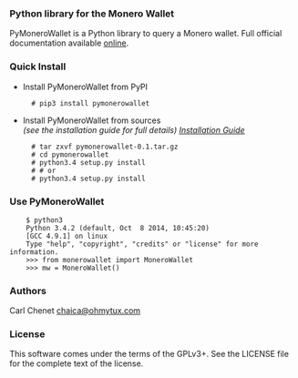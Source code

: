 ### Python library for the Monero Wallet
PyMoneroWallet is a Python library to query a Monero wallet.
Full official documentation available [online](https://pymonerowallet.readthedocs.org/en/latest/).

### Quick Install

* Install PyMoneroWallet from PyPI

        # pip3 install pymonerowallet

* Install PyMoneroWallet from sources    
  *(see the installation guide for full details)
  [Installation Guide](http://pymonerowallet.readthedocs.org/en/latest/install.html)*
  

        # tar zxvf pymonerowallet-0.1.tar.gz
        # cd pymonerowallet
        # python3.4 setup.py install
        # # or
        # python3.4 setup.py install

### Use PyMoneroWallet

        $ python3
        Python 3.4.2 (default, Oct  8 2014, 10:45:20) 
        [GCC 4.9.1] on linux
        Type "help", "copyright", "credits" or "license" for more information.
        >>> from monerowallet import MoneroWallet
        >>> mw = MoneroWallet()


### Authors

Carl Chenet <chaica@ohmytux.com>

### License

This software comes under the terms of the GPLv3+. See the LICENSE file for the complete text of the license.
